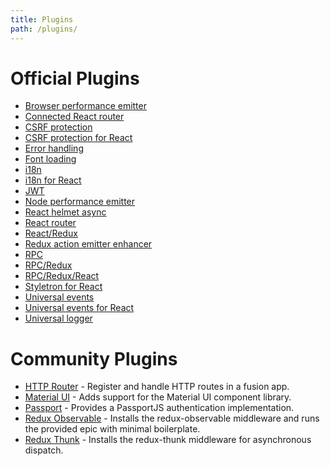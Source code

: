 ```yaml
---
title: Plugins
path: /plugins/
---
```


# Official Plugins

* [Browser performance emitter](/api/fusion-plugin-browser-performance-emitter)
* [Connected React router](/api/fusion-plugin-connected-react-router)
* [CSRF protection](/api/fusion-plugin-csrf-protection)
* [CSRF protection for React](/api/fusion-plugin-csrf-protection-react)
* [Error handling](/api/fusion-plugin-error-handling)
* [Font loading](/api/fusion-plugin-font-loader-react)
* [i18n](/api/fusion-plugin-i18n)
* [i18n for React](/api/fusion-plugin-i18n-react)
* [JWT](/api/fusion-plugin-jwt)
* [Node performance emitter](/api/fusion-plugin-node-performance-emitter)
* [React helmet async](/api/fusion-plugin-react-helmet-async)
* [React router](/api/fusion-plugin-react-router)
* [React/Redux](/api/fusion-plugin-react-redux)
* [Redux action emitter enhancer](/api/fusion-plugin-redux-action-emitter-enhancer)
* [RPC](/api/fusion-plugin-rpc)
* [RPC/Redux](/api/fusion-rpc-redux)
* [RPC/Redux/React](/api/fusion-plugin-rpc-redux-react)
* [Styletron for React](/api/fusion-plugin-styletron-react)
* [Universal events](/api/fusion-plugin-universal-events)
* [Universal events for React](/api/fusion-plugin-universal-events-react)
* [Universal logger](/api/fusion-plugin-universal-logger)

# Community Plugins

* [HTTP Router](https://github.com/mrmuhammadali/fusion-plugin-http-router) - Register and handle HTTP routes in a fusion app.
* [Material UI](https://github.com/IcculusC/fusion-plugin-material-ui) - Adds support for the Material UI component library.
* [Passport](https://github.com/Morphexe/fusion-plugin-passport) - Provides a PassportJS authentication implementation.
* [Redux Observable](https://github.com/IcculusC/fusion-plugin-redux-observable) - Installs the redux-observable middleware and runs the provided epic with minimal boilerplate.
* [Redux Thunk](https://github.com/IcculusC/fusion-plugin-redux-thunk) - Installs the redux-thunk middleware for asynchronous dispatch.
